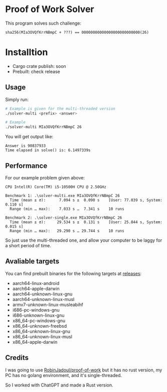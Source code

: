 # Proof of Work Solver

This program solves such challenge:
```
sha256(MIa3OVQfKrrNBmpC + ???) == 00000000000000000000000000(26)
```

# Installtion

- Cargo crate publish: soon
- Prebuilt: check release

## Usage

Simply run:
```bash
# Example is given for the multi-threaded version
./solver-multi <prefix> <answer>

# Example
./solver-multi MIa3OVQfKrrNBmpC 26
```

You will get output like:

```
Answer is 90837933
Time elapsed in solve() is: 6.1497339s
```

## Performance
For our example problem given above:
```
CPU Intel(R) Core(TM) i5-10500H CPU @ 2.50GHz

Benchmark 1: .\solver-multi.exe MIa3OVQfKrrNBmpC 26
  Time (mean ± σ):      7.094 s ±  0.090 s    [User: 77.039 s, System: 0.110 s]
  Range (min … max):    7.033 s …  7.341 s    10 runs

Benchmark 2: .\solver-single.exe MIa3OVQfKrrNBmpC 26
  Time (mean ± σ):     29.534 s ±  0.131 s    [User: 25.044 s, System: 0.015 s]
  Range (min … max):   29.290 s … 29.744 s    10 runs
```
So just use the multi-threaded one, and allow your computer to be laggy for a short period of time.

## Avaliable targets
You can find prebuilt binaries for the following targets at [releases](https://github.com/66Leo66/PoW-solver-rs/releases):
- aarch64-linux-android
- aarch64-apple-darwin
- aarch64-unknown-linux-gnu
- aarch64-unknown-linux-musl
- armv7-unknown-linux-musleabihf
- i686-pc-windows-gnu
- i686-unknown-linux-gnu
- x86_64-pc-windows-gnu
- x86_64-unknown-freebsd
- x86_64-unknown-linux-gnu
- x86_64-unknown-linux-musl
- x86_64-apple-darwin

## Credits
I was going to use [RobinJadoul/proof-of-work](https://github.com/RobinJadoul/proof-of-work/) but it has no rust version, my PC has no golang environment, and it's single-threaded.

So I worked with ChatGPT and made a Rust version.

